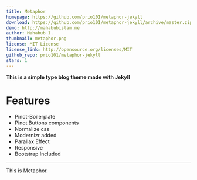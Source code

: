 ```yaml
---
title: Metaphor
homepage: https://github.com/prio101/metaphor-jekyll
download: https://github.com/prio101/metaphor-jekyll/archive/master.zip
demo: http://mahabubislam.me
author: Mahabub I.
thumbnail: metaphor.png
license: MIT License
license_link: http://opensource.org/licenses/MIT
github_repo: prio101/metaphor-jekyll
stars: 1
---
```


**This is a simple type blog theme made with Jekyll**

# Features

* Pinot-Boilerplate
* Pinot Buttons components
* Normalize css
* Modernizr added
* Parallax Effect
* Responsive
* Bootstrap Included

---


This is Metaphor.
